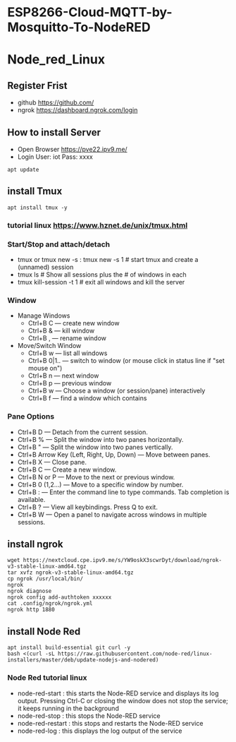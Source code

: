 # ESP8266-Cloud-MQTT-by-Mosquitto-To-NodeRED

# Node_red_Linux

## Register Frist
* github https://github.com/
* ngrok https://dashboard.ngrok.com/login


## How to install Server

* Open Browser https://pve22.ipv9.me/
* Login User: iot Pass: xxxx

```
apt update
```

## install Tmux
```
apt install tmux -y
```
### tutorial linux https://www.hznet.de/unix/tmux.html

### Start/Stop and attach/detach
* tmux or tmux new -s <session-name> : tmux new -s 1  # start tmux and create a (unnamed) session
* tmux ls                                             # Show all sessions plus the # of windows in each
* tmux kill-session -t 1                              # exit all windows and kill the server

### Window 
* Manage Windows
  * Ctrl+B C          — create new window
  * Ctrl+B &          — kill window
  * Ctrl+B ,          — rename window
* Move/Switch Window
  * Ctrl+B w          — list all windows
  * Ctrl+B 0|1..      — switch to window <x> (or mouse click in status line if "set mouse on")
  * Ctrl+B n          — next window
  * Ctrl+B p          — previous window
  * Ctrl+B w          — Choose a window (or session/pane) interactively
  * Ctrl+B f <text>   — find a window which contains <text>
  
### Pane Options
* Ctrl+B D — Detach from the current session.
* Ctrl+B % — Split the window into two panes horizontally.
* Ctrl+B " — Split the window into two panes vertically.
* Ctrl+B Arrow Key (Left, Right, Up, Down) — Move between panes.
* Ctrl+B X — Close pane.
* Ctrl+B C — Create a new window.
* Ctrl+B N or P — Move to the next or previous window.
* Ctrl+B 0 (1,2...) — Move to a specific window by number.
* Ctrl+B : — Enter the command line to type commands. Tab completion is available.
* Ctrl+B ? — View all keybindings. Press Q to exit.
* Ctrl+B W — Open a panel to navigate across windows in multiple sessions.

## install ngrok
```
wget https://nextcloud.cpe.ipv9.me/s/YW9oskX3scwrDyt/download/ngrok-v3-stable-linux-amd64.tgz
tar xvfz ngrok-v3-stable-linux-amd64.tgz
cp ngrok /usr/local/bin/
ngrok
ngrok diagnose
ngrok config add-authtoken xxxxxx
cat .config/ngrok/ngrok.yml
ngrok http 1880
```

## install Node Red
```
apt install build-essential git curl -y
bash <(curl -sL https://raw.githubusercontent.com/node-red/linux-installers/master/deb/update-nodejs-and-nodered)
```
### Node Red tutorial linux
* node-red-start : this starts the Node-RED service and displays its log output. Pressing Ctrl-C or closing the window does not stop the service; it keeps running in the background
* node-red-stop : this stops the Node-RED service
* node-red-restart : this stops and restarts the Node-RED service
* node-red-log : this displays the log output of the service

